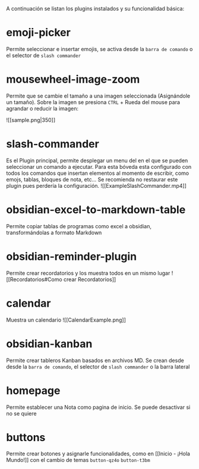 A continuación se listan los plugins instalados y su funcionalidad básica:
# emoji-picker
Permite seleccionar e insertar emojis, se activa desde la `barra de comando` o el selector de `slash commander`
# mousewheel-image-zoom
Permite que se cambie el tamaño a una imagen seleccionada (Asignándole un tamaño).
Sobre la imagen se presiona `CTRL` + Rueda del mouse para agrandar o reducir la imagen:

![[sample.png|350]]

# slash-commander
Es el Plugin principal, permite desplegar un menu del en el que se pueden seleccionar un comando a ejecutar. Para esta bóveda esta configurado con todos los comandos que insertan elementos al momento de escribir, como emojs, tablas, bloques de nota, etc...
Se recomienda no restaurar este plugin pues perdería la configuración.
![[ExampleSlashCommander.mp4]]

# obsidian-excel-to-markdown-table
Permite copiar tablas de programas como excel a obsidian, transformándolas a formato Markdown
# obsidian-reminder-plugin
Permite crear recordatorios y los muestra todos en un mismo lugar
![[Recordatorios#Como crear Recordatorios]]
# calendar
Muestra un calendario
![[CalendarExample.png]]
# obsidian-kanban
Permite crear tableros Kanban basados en archivos MD. Se crean desde desde la `barra de comando`, el selector de `slash commander` o la barra lateral

# homepage
Permite establecer una Nota como pagina de inicio. Se puede desactivar si no se quiere
# buttons
Permite crear botones y asignarle funcionalidades, como en [[Inicio - ¡Hola Mundo!]] con el cambio de temas 
`button-qz4o` `button-t3bm` 